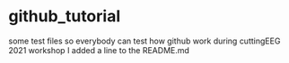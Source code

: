 # github_tutorial
some test files so everybody can test how github work during cuttingEEG 2021 workshop
I added a line to the README.md
